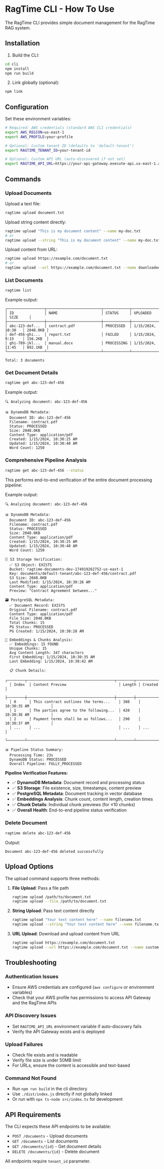 # RagTime CLI - How To Use

The RagTime CLI provides simple document management for the RagTime RAG system.

## Installation

1. Build the CLI:
```bash
cd cli
npm install
npm run build
```

2. Link globally (optional):
```bash
npm link
```

## Configuration

Set these environment variables:

```bash
# Required: AWS credentials (standard AWS CLI credentials)
export AWS_REGION=us-east-1
export AWS_PROFILE=your-profile

# Optional: Custom tenant ID (defaults to 'default-tenant')
export RAGTIME_TENANT_ID=your-tenant-id

# Optional: Custom API URL (auto-discovered if not set)
export RAGTIME_API_URL=https://your-api-gateway.execute-api.us-east-1.amazonaws.com/prod
```

## Commands

### Upload Documents

Upload a text file:
```bash
ragtime upload document.txt
```

Upload string content directly:
```bash
ragtime upload "This is my document content" --name my-doc.txt
# or
ragtime upload --string "This is my document content" --name my-doc.txt
```

Upload content from URL:
```bash
ragtime upload https://example.com/document.txt
# or
ragtime upload --url https://example.com/document.txt --name downloaded-doc.txt
```

### List Documents

```bash
ragtime list
```

Example output:
```
┌─────────────────┬─────────────────────────┬────────────┬────────────────────┬──────────┐
│ ID              │ NAME                    │ STATUS     │ UPLOADED           │ SIZE     │
├─────────────────┼─────────────────────────┼────────────┼────────────────────┼──────────┤
│ abc-123-def...  │ contract.pdf            │ PROCESSED  │ 1/15/2024, 10:30   │ 2048.0KB │
│ def-456-ghi...  │ report.txt              │ FAILED     │ 1/15/2024, 9:15    │ 156.2KB  │
│ ghi-789-jkl...  │ manual.docx             │ PROCESSING │ 1/15/2024, 11:45   │ 892.1KB  │
└─────────────────┴─────────────────────────┴────────────┴────────────────────┴──────────┘

Total: 3 documents
```

### Get Document Details

```bash
ragtime get abc-123-def-456
```

Example output:
```
🔍 Analyzing document: abc-123-def-456

📊 DynamoDB Metadata:
  Document ID: abc-123-def-456
  Filename: contract.pdf
  Status: PROCESSED
  Size: 2048.0KB
  Content Type: application/pdf
  Created: 1/15/2024, 10:30:25 AM
  Updated: 1/15/2024, 10:30:48 AM
  Word Count: 1250
```

### Comprehensive Pipeline Analysis

```bash
ragtime get abc-123-def-456 --status
```

This performs end-to-end verification of the entire document processing pipeline:

Example output:
```
🔍 Analyzing document: abc-123-def-456

📊 DynamoDB Metadata:
  Document ID: abc-123-def-456
  Filename: contract.pdf
  Status: PROCESSED
  Size: 2048.0KB
  Content Type: application/pdf
  Created: 1/15/2024, 10:30:25 AM
  Updated: 1/15/2024, 10:30:48 AM
  Word Count: 1250

🗄️ S3 Storage Verification:
  ✅ S3 Object: EXISTS
  Bucket: ragtime-documents-dev-174919262752-us-east-1
  Key: documents/default-tenant/abc-123-def-456/contract.pdf
  S3 Size: 2048.0KB
  Last Modified: 1/15/2024, 10:30:26 AM
  Content Type: application/pdf
  Preview: "Contract Agreement between..."

🗃️ PostgreSQL Metadata:
  ✅ Document Record: EXISTS
  Original Filename: contract.pdf
  Content Type: application/pdf
  File Size: 2048.0KB
  Total Chunks: 15
  PG Status: PROCESSED
  PG Created: 1/15/2024, 10:30:28 AM

🧩 Embeddings & Chunks Analysis:
  ✅ Embeddings: 15 FOUND
  Unique Chunks: 15
  Avg Content Length: 347 characters
  First Embedding: 1/15/2024, 10:30:35 AM
  Last Embedding: 1/15/2024, 10:30:42 AM

  📋 Chunk Details:
  ┌────────┬────────────────────────────────────────┬────────┬──────────────────────┐
  │ Index  │ Content Preview                        │ Length │ Created              │
  ├────────┼────────────────────────────────────────┼────────┼──────────────────────┤
  │ 0      │ This contract outlines the terms...    │ 380    │ 10:30:35 AM          │
  │ 1      │ The parties agree to the following...  │ 420    │ 10:30:36 AM          │
  │ 2      │ Payment terms shall be as follows...   │ 290    │ 10:30:37 AM          │
  │ ...    │ ...                                    │ ...    │ ...                  │
  └────────┴────────────────────────────────────────┴────────┴──────────────────────┘

📊 Pipeline Status Summary:
  Processing Time: 23s
  DynamoDB Status: PROCESSED
  Overall Pipeline: FULLY_PROCESSED
```

**Pipeline Verification Features:**
- ✅ **DynamoDB Metadata**: Document record and processing status
- ✅ **S3 Storage**: File existence, size, timestamps, content preview
- ✅ **PostgreSQL Metadata**: Document tracking in vector database
- ✅ **Embeddings Analysis**: Chunk count, content length, creation times
- ✅ **Chunk Details**: Individual chunk previews (for ≤10 chunks)
- ✅ **Overall Health**: End-to-end pipeline status verification

### Delete Document

```bash
ragtime delete abc-123-def-456
```

Output:
```
Document abc-123-def-456 deleted successfully
```

## Upload Options

The upload command supports three methods:

1. **File Upload**: Pass a file path
   ```bash
   ragtime upload /path/to/document.txt
   ragtime upload --file /path/to/document.txt
   ```

2. **String Upload**: Pass text content directly
   ```bash
   ragtime upload "Your text content here" --name filename.txt
   ragtime upload --string "Your text content here" --name filename.txt
   ```

3. **URL Upload**: Download and upload content from URL
   ```bash
   ragtime upload https://example.com/document.txt
   ragtime upload --url https://example.com/document.txt --name custom-name.txt
   ```

## Troubleshooting

### Authentication Issues
- Ensure AWS credentials are configured (`aws configure` or environment variables)
- Check that your AWS profile has permissions to access API Gateway and the RagTime APIs

### API Discovery Issues
- Set `RAGTIME_API_URL` environment variable if auto-discovery fails
- Verify the API Gateway exists and is deployed

### Upload Failures
- Check file exists and is readable
- Verify file size is under 50MB limit
- For URLs, ensure the content is accessible and text-based

### Command Not Found
- Run `npm run build` in the cli directory
- Use `./dist/index.js` directly if not globally linked
- Or run with `npx ts-node src/index.ts` for development

## API Requirements

The CLI expects these API endpoints to be available:

- `POST /documents` - Upload documents
- `GET /documents` - List documents
- `GET /documents/{id}` - Get document details  
- `DELETE /documents/{id}` - Delete document

All endpoints require `tenant_id` parameter.